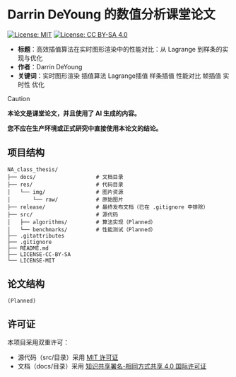 # Darrin DeYoung 的数值分析课堂论文

[![License: MIT](https://img.shields.io/badge/License-MIT-yellow.svg)](https://opensource.org/licenses/MIT)
[![License: CC BY-SA 4.0](https://img.shields.io/badge/License-CC%20BY--SA%204.0-lightgrey.svg)](https://creativecommons.org/licenses/by-sa/4.0/)

- **标题**：高效插值算法在实时图形渲染中的性能对比：从 Lagrange 到样条的实现与优化
- **作者**：Darrin DeYoung
- **关键词**：实时图形渲染 插值算法 Lagrange插值 样条插值 性能对比 帧插值 实时性 优化

> [!CAUTION]
>
> **本论文是课堂论文，并且使用了 AI 生成的内容。**
>
> **您不应在生产环境或正式研究中直接使用本论文的结论。**

## 项目结构

```
NA_class_thesis/
├── docs/                   # 文档目录
├── res/                    # 代码目录
│   └── img/                # 图片资源
│       └── raw/            # 原始图片 
├── release/                # 最终发布文档（已在 .gitignore 中排除）
├── src/                    # 源代码
│   ├── algorithms/         # 算法实现（Planned）
│   └── benchmarks/         # 性能测试（Planned）
├── .gitattributes
├── .gitignore
├── README.md
├── LICENSE-CC-BY-SA
└── LICENSE-MIT
```

## 论文结构

```
(Planned)
```

## 许可证

本项目采用双重许可：

- 源代码（src/目录）采用 [MIT 许可证](LICENSE-MIT)
- 文档（docs/目录）采用 [知识共享署名-相同方式共享 4.0 国际许可证](LICENSE-CC-BY-SA)
